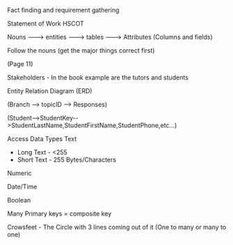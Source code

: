 Fact finding and requirement gathering 

Statement of Work 
HSCOT 

Nouns ---> entities ---> tables ---> Attributes (Columns and fields)

Follow the nouns (get the major things correct first)

(Page 11) 

Stakeholders - In the book example are the tutors and students 

Entity Relation Diagram (ERD)

(Branch --> topicID --> Responses)

(Student-->StudentKey-->StudentLastName,StudentFirstName,StudentPhone,etc...)

Access Data Types
Text
- Long Text - <255 
- Short Text - 255 Bytes/Characters

Numeric 

Date/Time

Boolean 

Many Primary keys = composite key 

Crowsfeet - The Circle with 3 lines coming out of it  (One to many or many to one)


